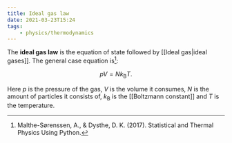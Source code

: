 ```yaml
---
title: Ideal gas law
date: 2021-03-23T15:24
tags:
    - physics/thermodynamics
---
```


The **ideal gas law** is the equation of state followed by [[Ideal gas|ideal gases]]. The general case equation is[^malthe-sørensen]:

$$ pV = Nk_\text{B}T .$$

Here $p$ is the pressure of the gas, $V$ is the volume it consumes, $N$ is the amount of particles it consists of, $k_\text{B}$ is the [[Boltzmann constant]] and $T$ is the temperature.

[^malthe-sørensen]: Malthe-Sørenssen, A., & Dysthe, D. K. (2017). Statistical and Thermal Physics Using Python.
